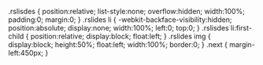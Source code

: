 .rslisdes
{
position:relative;
list-style:none;
overflow:hidden;
width:100%;
padding:0;
margin:0;
}
.rslides li
{
-webkit-backface-visibility:hidden;
position:absolute;
display:none;
width:100%;
left:0;
top:0;
}
.rslisdes li:first-child
{
position:relative;
display:block;
float:left;
}
.rslides img
{
display:block;
height:50%;
float:left;
width:100%;
border:0;
}
.next
{
margin-left:450px;
}
